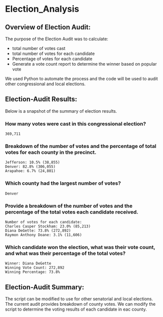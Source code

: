 # Election_Analysis

## Overview of Election Audit:
The purpose of the Election Audit was to calculate:
* total number of votes cast
* total number of votes for each candidate
* Percentage of votes for each candidate
* Generate a vote count report to determine the winner based on popular vote

We used Python to automate the process and the code will be used to audit other congressional and local elections. 

## Election-Audit Results: 
Below is a snapshot of the summary of election results. 

### How many votes were cast in this congressional election? 
    369,711
  
### Breakdown of the number of votes and the percentage of total votes for each county in the precinct.
    Jefferson: 10.5% (38,855)
    Denver: 82.8% (306,055)
    Arapahoe: 6.7% (24,801)

### Which county had the largest number of votes?
    Denver 
    
### Provide a breakdown of the number of votes and the percentage of the total votes each candidate received.
    Number of votes for each candidate: 
    Charles Casper Stockham: 23.0% (85,213)
    Diana DeGette: 73.8% (272,892)
    Raymon Anthony Doane: 3.1% (11,606)
    
### Which candidate won the election, what was their vote count, and what was their percentage of the total votes?   
    Winner: Diana DeGette
    Winning Vote Count: 272,892
    Winning Percentage: 73.8%
    
## Election-Audit Summary: 
The script can be modified to use for other senatorial and local elections. 
The current audit provides breakdown of county votes. We can modify the script to determine the voting results of each candidate in eac county. 
